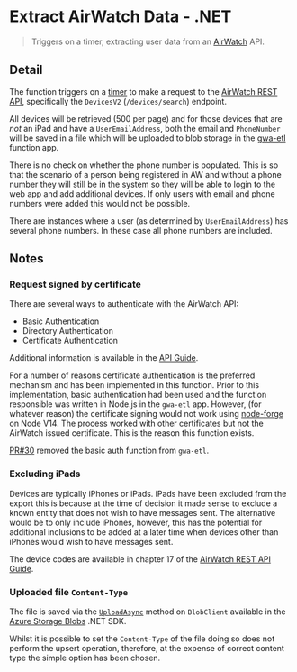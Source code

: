 # Extract AirWatch Data - .NET

> Triggers on a timer, extracting user data from an
> [AirWatch](https://www.vmware.com/products/workspace-one.html) API.

## Detail

The function triggers on a [timer](./function.json) to make a request to the
[AirWatch REST API](https://resources.workspaceone.com/view/zv5cgwjrcv972rd6fmml/en),
specifically the `DevicesV2` (`/devices/search`) endpoint.

All devices will be retrieved (500 per page) and for those devices that are
_not_ an iPad and have a `UserEmailAddress`, both the email and `PhoneNumber`
will be saved in a file which will be uploaded to blob storage in the
[gwa-etl](https://github.com/DEFRA/gwa-etl/) function app.

There is no check on whether the phone number is populated. This is so that the
scenario of a person being registered in AW and without a phone number they
will still be in the system so they will be able to login to the web app and
add additional devices. If only users with email and phone numbers were added
this would not be possible.

There are instances where a user (as determined by `UserEmailAddress`) has
several phone numbers. In these case all phone numbers are included.

## Notes

### Request signed by certificate

There are several ways to authenticate with the AirWatch API:

* Basic Authentication
* Directory Authentication
* Certificate Authentication

Additional information is available in the
[API Guide](https://resources.workspaceone.com/view/zv5cgwjrcv972rd6fmml/en).

For a number of reasons certificate authentication is the preferred mechanism
and has been implemented in this function. Prior to this implementation, basic
authentication had been used and the function responsible was written in
Node.js in the `gwa-etl` app.
However, (for whatever reason) the certificate signing would not
work using [node-forge](https://www.npmjs.com/package/node-forge) on Node V14.
The process worked with other certificates but not the AirWatch issued
certificate. This is the reason this function exists.

[PR#30](https://github.com/DEFRA/gwa-etl/pull/30) removed the basic auth
function from `gwa-etl`.

### Excluding iPads

Devices are typically iPhones or iPads. iPads have been excluded from the
export this is because at the time of decision it made sense to exclude a known
entity that does not wish to have messages sent. The alternative would be to
only include iPhones, however, this has the potential for additional inclusions
to be added at a later time when devices other than iPhones would wish to have
messages sent.

The device codes are available in chapter 17 of the
[AirWatch REST API Guide](https://resources.workspaceone.com/view/zv5cgwjrcv972rd6fmml/en).

### Uploaded file `Content-Type`

The file is saved via the
[`UploadAsync`](https://azuresdkdocs.blob.core.windows.net/$web/dotnet/Azure.Storage.Blobs/12.9.1/api/Azure.Storage.Blobs/Azure.Storage.Blobs.BlobClient.html#Azure_Storage_Blobs_BlobClient_UploadAsync_System_IO_Stream_System_Boolean_System_Threading_CancellationToken_)
method on `BlobClient` available in the
[Azure Storage Blobs](https://azuresdkdocs.blob.core.windows.net/$web/dotnet/Azure.Storage.Blobs/12.9.1/index.html)
.NET SDK.

Whilst it is possible to set the `Content-Type` of the file doing so does not
perform the upsert operation, therefore, at the expense of correct content type
the simple option has been chosen.
